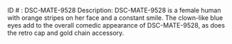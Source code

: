 ID # : DSC-MATE-9528
Description: DSC-MATE-9528 is a female human with orange stripes on her face and a constant smile. The clown-like blue eyes add to the overall comedic appearance of DSC-MATE-9528, as does the retro cap and gold chain accessory.